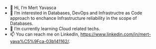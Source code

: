- 👋 Hi, I’m Mert Yavasca
- 👀 I’m interested in Databases, DevOps and Infrastructre as Code approach to enchance Infrastructure reliability in the scope of Databases.
- 🌱 I’m currently learning Cloud related techs.
- 📫 You can reach me on LinkedIn, https://www.linkedin.com/in/mert-yava%C5%9Fca-03b141162/.

<!---
LexusNeira/LexusNeira is a ✨ special ✨ repository because its `README.md` (this file) appears on your GitHub profile.
You can click the Preview link to take a look at your changes.
--->
